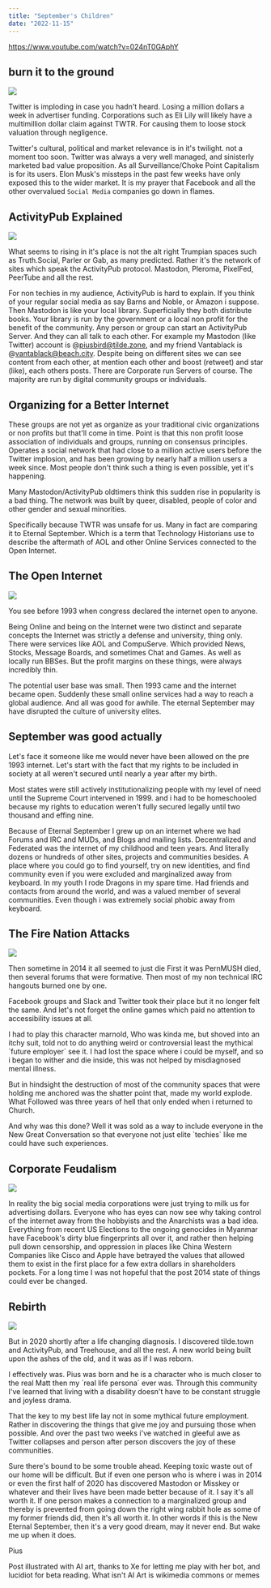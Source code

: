 ```yaml
---
title: "September's Children"
date: "2022-11-15"
---
```


https://www.youtube.com/watch?v=024nT0GAphY

## burn it to the ground

![](/assets/images/HopeAmidstFlames.png)

Twitter is imploding in case you hadn't heard. Losing a million dollars a week in advertiser funding. Corporations such as Eli Lily will likely have a multimillion dollar claim against TWTR. For causing them to loose stock valuation through negligence.

Twitter's cultural, political and market relevance is in it's twilight. not a moment too soon. Twitter was always a very well managed, and sinisterly marketed bad value proposition. As all Surveillance/Choke Point Capitalism is for its users. Elon Musk's missteps in the past few weeks have only exposed this to the wider market. It is my prayer that Facebook and all the other overvalued `Social Media` companies go down in flames.

## ActivityPub Explained

![](/assets/images/libertyandthefediverse.png)

What seems to rising in it's place is not the alt right Trumpian spaces such as Truth.Social, Parler or Gab, as many predicted. Rather it's the network of sites which speak the ActivityPub protocol. Mastodon, Pleroma, PixelFed, PeerTube and all the rest.

For non techies in my audience, ActivityPub is hard to explain. If you think of your regular social media as say Barns and Noble, or Amazon i suppose. Then Mastodon is like your local library. Superficially they both distribute books. Your library is run by the government or a local non profit for the benefit of the community. Any person or group can start an ActivityPub Server. And they can all talk to each other. For example my Mastodon (like Twitter) account is @piusbird@tilde.zone, and my friend Vantablack is @vantablack@beach.city. Despite being on different sites we can see content from each other, at mention each other and boost (retweet) and star (like), each others posts. There are Corporate run Servers of course. The majority are run by digital community groups or individuals.

## Organizing for a Better Internet

These groups are not yet as organize as your traditional civic organizations or non profits but that'll come in time. Point is that this non profit loose association of individuals and groups, running on consensus principles. Operates a social network that had close to a million active users before the Twitter implosion, and has been growing by nearly half a million users a week since. Most people don't think such a thing is even possible, yet it's happening.

Many Mastodon/ActivityPub oldtimers think this sudden rise in popularity is a bad thing. The network was built by queer, disabled, people of color and other gender and sexual minorities.

Specifically because TWTR was unsafe for us. Many in fact are comparing it to Eternal September. Which is a term that Technology Historians use to describe the aftermath of AOL and other Online Services connected to the Open Internet.

## The Open Internet

![](/assets/images/Internet-1024x1024.png)

You see before 1993 when congress declared the internet open to anyone.

Being Online and being on the Internet were two distinct and separate concepts the Internet was strictly a defense and university, thing only. There were services like AOL and CompuServe. Which provided News, Stocks, Message Boards, and sometimes Chat and Games. As well as locally run BBSes. But the profit margins on these things, were always incredibly thin.

The potential user base was small. Then 1993 came and the internet became open. Suddenly these small online services had a way to reach a global audience. And all was good for awhile. The eternal September may have disrupted the culture of university elites.

## September was good actually

Let's face it someone like me would never have been allowed on the pre 1993 internet. Let's start with the fact that my rights to be included in society at all weren't secured until nearly a year after my birth.

Most states were still actively institutionalizing people with my level of need until the Supreme Court intervened in 1999. and i had to be homeschooled because my rights to education weren't fully secured legally until two thousand and effing nine.

Because of Eternal September I grew up on an internet where we had Forums and IRC and MUDs, and Blogs and mailing lists. Decentralized and Federated was the internet of my childhood and teen years. And literally dozens or hundreds of other sites, projects and communities besides. A place where you could go to find yourself, try on new identities, and find community even if you were excluded and marginalized away from keyboard. In my youth I rode Dragons in my spare time. Had friends and contacts from around the world, and was a valued member of several communities. Even though i was extremely social phobic away from keyboard.

## The Fire Nation Attacks

![](/assets/images/135f59f5066170dab743aa1f510a39e84160585516a9af78fd44215044d2e063.jpg)

Then sometime in 2014 it all seemed to just die First it was PernMUSH died, then several forums that were formative. Then most of my non technical IRC hangouts burned one by one.

Facebook groups and Slack and Twitter took their place but it no longer felt the same. And let's not forget the online games which paid no attention to accessibility issues at all.

I had to play this character marnold, Who was kinda me, but shoved into an itchy suit, told not to do anything weird or controversial least the mythical \`future employer\` see it. I had lost the space where i could be myself, and so i began to wither and die inside, this was not helped by misdiagnosed mental illness.

But in hindsight the destruction of most of the community spaces that were holding me anchored was the shatter point that, made my world explode. What Followed was three years of hell that only ended when i returned to Church.

And why was this done? Well it was sold as a way to include everyone in the New Great Conversation so that everyone not just elite \`techies\` like me could have such experiences.

## Corporate Feudalism

![](/assets/images/MldF0L2pSazz8ft0EZDH-1-4vo84.jpg)

In reality the big social media corporations were just trying to milk us for advertising dollars. Everyone who has eyes can now see why taking control of the internet away from the hobbyists and the Anarchists was a bad idea. Everything from recent US Elections to the ongoing genocides in Myanmar have Facebook's dirty blue fingerprints all over it, and rather then helping pull down censorship, and oppression in places like China Western Companies like Cisco and Apple have betrayed the values that allowed them to exist in the first place for a few extra dollars in shareholders pockets. For a long time I was not hopeful that the post 2014 state of things could ever be changed.

## Rebirth

![](/assets/images/rebirth.png)

But in 2020 shortly after a life changing diagnosis. I discovered tilde.town and ActivityPub, and Treehouse, and all the rest. A new world being built upon the ashes of the old, and it was as if I was reborn.

I effectively was. Pius was born and he is a character who is much closer to the real Matt then my \`real life persona\` ever was. Through this community I've learned that living with a disability doesn't have to be constant struggle and joyless drama.

That the key to my best life lay not in some mythical future employment. Rather in discovering the things that give me joy and pursuing those when possible. And over the past two weeks i've watched in gleeful awe as Twitter collapses and person after person discovers the joy of these communities.

Sure there's bound to be some trouble ahead. Keeping toxic waste out of our home will be difficult. But if even one person who is where i was in 2014 or even the first half of 2020 has discovered Mastodon or Misskey or whatever and their lives have been made better because of it. I say it's all worth it. If one person makes a connection to a marginalized group and thereby is prevented from going down the right wing rabbit hole as some of my former friends did, then it's all worth it. In other words if this is the New Eternal September, then it's a very good dream, may it never end. But wake me up when it does.

Pius

Post illustrated with AI art, thanks to Xe for letting me play with her bot, and lucidiot for beta reading. What isn't AI Art is wikimedia commons or memes
